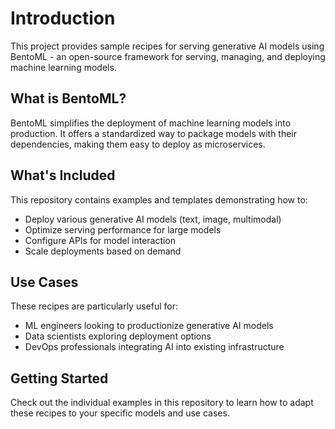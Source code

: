 # Introduction

This project provides sample recipes for serving generative AI models using BentoML - an open-source framework for serving, managing, and deploying machine learning models.

## What is BentoML?

BentoML simplifies the deployment of machine learning models into production. It offers a standardized way to package models with their dependencies, making them easy to deploy as microservices.

## What's Included

This repository contains examples and templates demonstrating how to:

- Deploy various generative AI models (text, image, multimodal)
- Optimize serving performance for large models
- Configure APIs for model interaction
- Scale deployments based on demand

## Use Cases

These recipes are particularly useful for:
- ML engineers looking to productionize generative AI models
- Data scientists exploring deployment options
- DevOps professionals integrating AI into existing infrastructure

## Getting Started

Check out the individual examples in this repository to learn how to adapt these recipes to your specific models and use cases.
